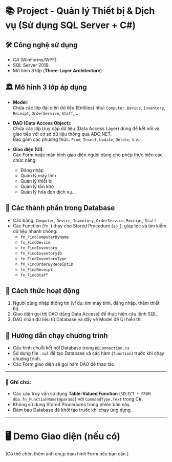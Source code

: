 
# 📚 Project - Quản lý Thiết bị & Dịch vụ (Sử dụng SQL Server + C#)

## 🛠 Công nghệ sử dụng
- C# (WinForms/WPF)
- SQL Server 2019
- Mô hình 3 lớp (**Three-Layer Architecture**)

## 🏛 Mô hình 3 lớp áp dụng

- **Model**:  
  Chứa các lớp đại diện dữ liệu (Entities) như: `Computer`, `Device`, `Inventory`, `Receipt`, `OrderService`, `Staff`,...

- **DAO (Data Access Object)**:  
  Chứa các lớp truy cập dữ liệu (Data Access Layer) dùng để kết nối và giao tiếp với cơ sở dữ liệu thông qua ADO.NET.  
  Bao gồm các phương thức: `Find`, `Insert`, `Update`, `Delete`, v.v...

- **Giao diện (UI)**:  
  Các Form hoặc màn hình giao diện người dùng cho phép thực hiện các chức năng:  
  - Đăng nhập
  - Quản lý máy tính
  - Quản lý thiết bị
  - Quản lý tồn kho
  - Quản lý hóa đơn dịch vụ...

## 📂 Các thành phần trong Database

- Các bảng: `Computer`, `Device`, `Inventory`, `OrderService`, `Receipt`, `Staff`
- Các Function (`fn_`) thay cho Stored Procedure (`sp_`), giúp lọc và tìm kiếm dữ liệu nhanh chóng:
  - `fn_FindComputerByName`
  - `fn_FindDevice`
  - `fn_FindInventory`
  - `fn_FindInventoryID`
  - `fn_FindInventoryType`
  - `fn_FindOrderByReceiptID`
  - `fn_FindReceipt`
  - `fn_FindStaff`

## 🔗 Cách thức hoạt động

1. Người dùng nhập thông tin (ví dụ: tìm máy tính, đăng nhập, thêm thiết bị).
2. Giao diện gọi tới DAO (tầng Data Access) để thực hiện câu lệnh SQL.
3. DAO nhận dữ liệu từ Database và đẩy về Model để UI hiển thị.

## 📑 Hướng dẫn chạy chương trình

- Cấu hình chuỗi kết nối Database trong `DBConnection.cs`
- Sử dụng file `.sql` để tạo Database và các hàm (`function`) trước khi chạy chương trình.
- Các Form giao diện sẽ gọi hàm DAO để thao tác.

---

### 🎯 Ghi chú:

- Các câu truy vấn sử dụng **Table-Valued Function** (`SELECT * FROM dbo.fn_FunctionName(@param)`) với `CommandType.Text` trong C#.
- Không sử dụng Stored Procedures trong phiên bản này.
- Đảm bảo Database đã khởi tạo trước khi chạy ứng dụng.

---

# 🖥 Demo Giao diện (nếu có)

(Có thể chèn thêm ảnh chụp màn hình Form nếu bạn cần.)

